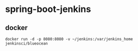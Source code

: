 # spring-boot-jenkins

## docker

```docker
docker run -d -p 8080:8080 -v ~/jenkins:/var/jenkins_home jenkinsci/blueocean
```